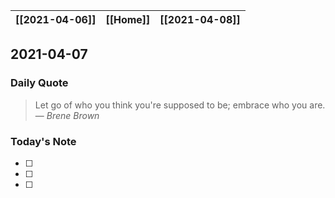 | [[2021-04-06]] | [[Home]] | [[2021-04-08]] |
| :------------: | :------: | :------------: |

## 2021-04-07 

### Daily Quote
> Let go of who you think you're supposed to be; embrace who you are.  
> &mdash; <cite>Brene Brown</cite>

### Today's Note

- [ ] 
- [ ] 
- [ ] 